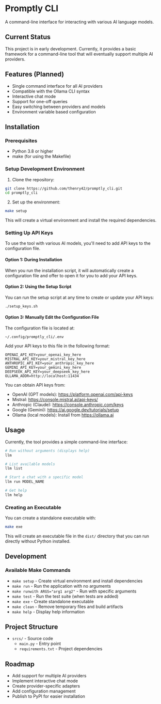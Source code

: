 # Promptly CLI

A command-line interface for interacting with various AI language models.

## Current Status

This project is in early development. Currently, it provides a basic framework for a command-line tool that will eventually support multiple AI providers.

## Features (Planned)

- Single command interface for all AI providers
- Compatible with the Ollama CLI syntax
- Interactive chat mode
- Support for one-off queries
- Easy switching between providers and models
- Environment variable based configuration

## Installation

### Prerequisites

- Python 3.8 or higher
- make (for using the Makefile)

### Setup Development Environment

1. Clone the repository:
```bash
git clone https://github.com/thenry42/promptly_cli.git
cd promptly_cli
```

2. Set up the environment:
```bash
make setup
```

This will create a virtual environment and install the required dependencies.

### Setting Up API Keys

To use the tool with various AI models, you'll need to add API keys to the configuration file.

#### Option 1: During Installation

When you run the installation script, it will automatically create a configuration file and offer to open it for you to add your API keys.

#### Option 2: Using the Setup Script

You can run the setup script at any time to create or update your API keys:

```bash
./setup_keys.sh
```

#### Option 3: Manually Edit the Configuration File

The configuration file is located at:
```
~/.config/promptly_cli/.env
```

Add your API keys to this file in the following format:

```
OPENAI_API_KEY=your_openai_key_here
MISTRAL_API_KEY=your_mistral_key_here
ANTHROPIC_API_KEY=your_anthropic_key_here
GEMINI_API_KEY=your_gemini_key_here
DEEPSEEK_API_KEY=your_deepseek_key_here
OLLAMA_ADDR=http://localhost:11434
```

You can obtain API keys from:
- OpenAI (GPT models): https://platform.openai.com/api-keys
- Mistral: https://console.mistral.ai/api-keys/
- Anthropic (Claude): https://console.anthropic.com/keys
- Google (Gemini): https://ai.google.dev/tutorials/setup
- Ollama (local models): Install from https://ollama.ai

## Usage

Currently, the tool provides a simple command-line interface:

```bash
# Run without arguments (displays help)
llm

# List available models
llm list

# Start a chat with a specific model
llm run MODEL_NAME

# Get help
llm help
```

### Creating an Executable

You can create a standalone executable with:

```bash
make exe
```

This will create an executable file in the `dist/` directory that you can run directly without Python installed.

## Development

### Available Make Commands

- `make setup` - Create virtual environment and install dependencies
- `make run` - Run the application with no arguments
- `make runwith ARGS="arg1 arg2"` - Run with specific arguments
- `make test` - Run the test suite (when tests are added)
- `make exe` - Create standalone executable
- `make clean` - Remove temporary files and build artifacts
- `make help` - Display help information

## Project Structure

- `srcs/` - Source code
  - `main.py` - Entry point
  - `requirements.txt` - Project dependencies

## Roadmap

- Add support for multiple AI providers
- Implement interactive chat mode
- Create provider-specific adapters
- Add configuration management
- Publish to PyPI for easier installation

